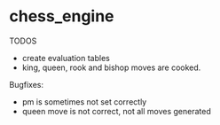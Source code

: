 # chess_engine

TODOS

- create evaluation tables
- king, queen, rook and bishop moves are cooked.

Bugfixes:

- pm is sometimes not set correctly
- queen move is not correct, not all moves generated
